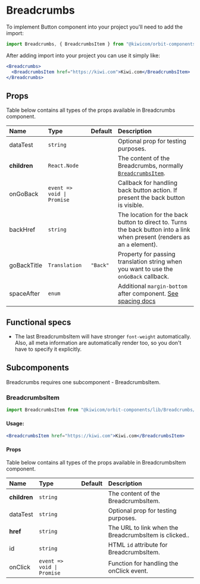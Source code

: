 # Breadcrumbs

To implement Button component into your project you'll need to add the import:

```jsx
import Breadcrumbs, { BreadcrumbsItem } from "@kiwicom/orbit-components/lib/Breadcrumbs";
```

After adding import into your project you can use it simply like:

```jsx
<Breadcrumbs>
  <BreadcrumbsItem href="https://kiwi.com">Kiwi.com</BreadcrumbsItem>
</Breadcrumbs>
```

## Props

Table below contains all types of the props available in Breadcrumbs component.

| Name         | Type                       | Default  | Description                                                                                                                                        |
| :----------- | :------------------------- | :------- | :------------------------------------------------------------------------------------------------------------------------------------------------- |
| dataTest     | `string`                   |          | Optional prop for testing purposes.                                                                                                                |
| **children** | `React.Node`               |          | The content of the Breadcrumbs, normally [`BreadcrumbsItem`](#breadcrumbsitem).                                                                    |
| onGoBack     | `event => void \| Promise` |          | Callback for handling back button action. If present the back button is visible.                                                                   |
| backHref     | `string`                   |          | The location for the back button to direct to. Turns the back button into a link when present (renders as an `a` element).                         |
| goBackTitle  | `Translation`              | `"Back"` | Property for passing translation string when you want to use the `onGoBack` callback.                                                              |
| spaceAfter   | `enum`                     |          | Additional `margin-bottom` after component. [See spacing docs](https://github.com/kiwicom/orbit-components/tree/master/src/common/getSpacingToken) |

## Functional specs

- The last BreadcrumbsItem will have stronger `font-weight` automatically. Also, all meta information are automatically render too, so you don't have to specify it explicitly.

## Subcomponents

Breadcrumbs requires one subcomponent - BreadcrumbsItem.

### BreadcrumbsItem

```jsx
import BreadcrumbsItem from "@kiwicom/orbit-components/lib/Breadcrumbs/BreadcrumbsItem";
```

#### Usage:

```jsx
<BreadcrumbsItem href="https://kiwi.com">Kiwi.com</BreadcrumbsItem>
```

#### Props

Table below contains all types of the props available in BreadcrumbsItem component.

| Name         | Type                       | Default | Description                                           |
| :----------- | :------------------------- | :------ | :---------------------------------------------------- |
| **children** | `string`                   |         | The content of the BreadcrumbsItem.                   |
| dataTest     | `string`                   |         | Optional prop for testing purposes.                   |
| **href**     | `string`                   |         | The URL to link when the BreadcrumbsItem is clicked.. |
| id           | `string`                   |         | HTML `id` attribute for BreadcrumbsItem.              |
| onClick      | `event => void \| Promise` |         | Function for handling the onClick event.              |

